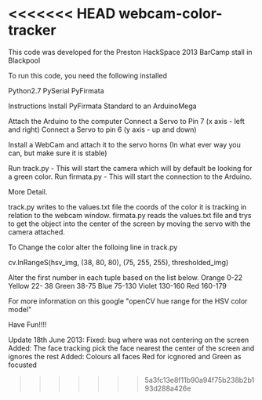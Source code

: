 <<<<<<< HEAD
webcam-color-tracker
====================

This code was developed for the Preston HackSpace 2013 BarCamp stall in Blackpool

To run this code, you need the following installed

Python2.7
PySerial
PyFirmata

Instructions
Install PyFirmata Standard to an ArduinoMega

Attach the Arduino to the computer
Connect a Servo to Pin 7 (x axis - left and right)
Connect a Servo to pin 6 (y axis - up and down)

Install a WebCam and attach it to the servo horns (In what ever way you can, but make sure it is stable)

Run track.py - This will start the camera which will by default be looking for a green color.
Run firmata.py - This will start the connection to the Arduino.


More Detail.

track.py writes to the values.txt file the coords of the color it is tracking in relation to the webcam window.
firmata.py reads the values.txt file and trys to get the object into the center of the screen by moving the servo with the camera attached.


To Change the color alter the folloing line in track.py

cv.InRangeS(hsv_img, (38, 80, 80), (75, 255, 255), thresholded_img)

Alter the first number in each tuple based on the list below.
 	    Orange  0-22
            Yellow 22- 38
            Green 38-75
            Blue 75-130
            Violet 130-160
            Red 160-179

For more information on this google "openCV hue range for the HSV color model"

Have Fun!!!!

Update 18th June 2013:
Fixed: bug where was not centering on the screen
Added: The face tracking pick the face nearest the center of the screen and ignores the rest
Added: Colours all faces Red for icgnored and Green as focusted


>>>>>>> 5a3fc13e8f11b90a94f75b238b2b193d288a426e
